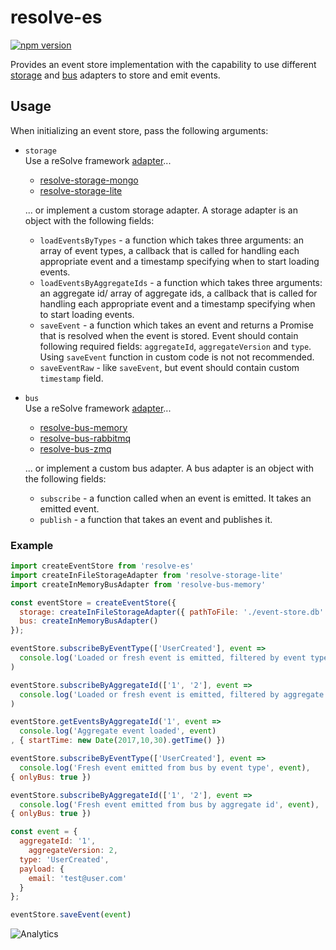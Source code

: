 # **resolve-es**
[![npm version](https://badge.fury.io/js/resolve-es.svg)](https://badge.fury.io/js/resolve-es)

Provides an event store implementation with the capability to use different [storage](../storage-adapters) and [bus](../bus-adapters) adapters to store and emit events. 
## Usage
When initializing an event store, pass the following arguments:
* `storage`  
	Use a reSolve framework  [adapter](../storage-adapters)...
	* [resolve-storage-mongo](../storage-adapters/resolve-storage-mongo)
	* [resolve-storage-lite](../storage-adapters/resolve-storage-lite)

	... or implement a custom storage adapter. A storage adapter is an object with the following fields:
	* `loadEventsByTypes` - a function which takes three arguments: an array of event types, a callback that is called for handling each appropriate event and a timestamp specifying when to start loading events. 
	* `loadEventsByAggregateIds` - a function which takes three arguments: an aggregate id/ array of aggregate ids, a callback that is called for handling each   appropriate event and a timestamp specifying when to start loading events. 
	* `saveEvent` - a function which takes an event and returns a Promise that is resolved when the event is stored. Event should contain following required fields: `aggregateId`, `aggregateVersion` and `type`. Using `saveEvent` function in custom code is not not recommended.
	* `saveEventRaw` - like `saveEvent`, but event should contain custom `timestamp` field.


* `bus`  
	Use a reSolve framework [adapter](../bus-adapters)...
	* [resolve-bus-memory](../bus-adapters/resolve-bus-memory)
	* [resolve-bus-rabbitmq](../bus-adapters/resolve-bus-rabbitmq)
	* [resolve-bus-zmq](../bus-adapters/resolve-bus-zmq)

	... or implement a custom bus adapter. A bus adapter is an object with the following fields:
	* `subscribe` - a function called when an event is emitted. It takes an emitted event.
	* `publish` - a function that takes an event and publishes it.

### Example
```js
import createEventStore from 'resolve-es'
import createInFileStorageAdapter from 'resolve-storage-lite'
import createInMemoryBusAdapter from 'resolve-bus-memory'

const eventStore = createEventStore({
  storage: createInFileStorageAdapter({ pathToFile: './event-store.db' }),
  bus: createInMemoryBusAdapter()
});

eventStore.subscribeByEventType(['UserCreated'], event =>
  console.log('Loaded or fresh event is emitted, filtered by event type', event)
)

eventStore.subscribeByAggregateId(['1', '2'], event =>
  console.log('Loaded or fresh event is emitted, filtered by aggregate id', event)
)

eventStore.getEventsByAggregateId('1', event =>
  console.log('Aggregate event loaded', event)
, { startTime: new Date(2017,10,30).getTime() })

eventStore.subscribeByEventType(['UserCreated'], event =>
  console.log('Fresh event emitted from bus by event type', event),
{ onlyBus: true })

eventStore.subscribeByAggregateId(['1', '2'], event =>
  console.log('Fresh event emitted from bus by aggregate id', event),
{ onlyBus: true })

const event = {
  aggregateId: '1',
	aggregateVersion: 2,
  type: 'UserCreated',
  payload: {
    email: 'test@user.com'
  }
};

eventStore.saveEvent(event)
```

![Analytics](https://ga-beacon.appspot.com/UA-118635726-1/packages-resolve-es-readme?pixel)

